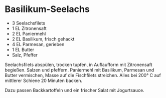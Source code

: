 ﻿# Basilikum-Seelachs

- 3 Seelachsfilets
- 1 EL Zitronensaft
- 2 EL Paniermehl
- 2 EL Basilikum, frisch gehackt
- 4 EL Parmesan, gerieben
- 1 EL Butter
- Salz, Pfeffer

Seelachsfilets abspülen, trocken tupfen, in Auflaufform mit Zitronensaft begießen.
Salzen und pfeffern.
Paniermehl mit Basilikum, Parmesan und Butter vermischen, Masse auf die Fischfilets streichen.
Alles bei 200° C auf mittlerer Schiene 20 Minuten backen.

Dazu passen Backkartoffeln und ein frischer Salat mit Jogurtsauce.

